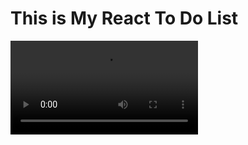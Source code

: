 # This is My React To Do List 

![Watch the video](https://github.com/fatihyuksel3109/React-ToDoList/blob/main/mytodolist/React%20App%20-%20MyToDoList.mp4)
